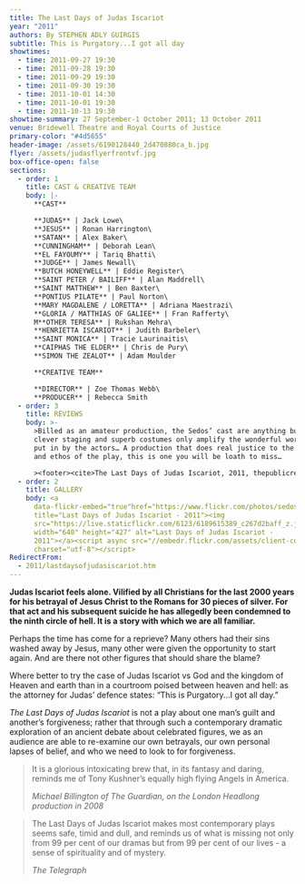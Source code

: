 ```yaml
---
title: The Last Days of Judas Iscariot
year: "2011"
authors: By STEPHEN ADLY GUIRGIS
subtitle: This is Purgatory...I got all day
showtimes:
  - time: 2011-09-27 19:30
  - time: 2011-09-28 19:30
  - time: 2011-09-29 19:30
  - time: 2011-09-30 19:30
  - time: 2011-10-01 14:30
  - time: 2011-10-01 19:30
  - time: 2011-10-13 19:30
showtime-summary: 27 September-1 October 2011; 13 October 2011
venue: Bridewell Theatre and Royal Courts of Justice
primary-color: "#4d5655"
header-image: /assets/6190128440_2d470880ca_b.jpg
flyer: /assets/judasflyerfrontvf.jpg
box-office-open: false
sections:
  - order: 1
    title: CAST & CREATIVE TEAM
    body: |-
      **CAST**

      **JUDAS** | Jack Lowe\
      **JESUS** | Ronan Harrington\
      **SATAN** | Alex Baker\
      **CUNNINGHAM** | Deborah Lean\
      **EL FAYOUMY** | Tariq Bhatti\
      **JUDGE** | James Newall\
      **BUTCH HONEYWELL** | Eddie Register\
      **SAINT PETER / BAILIFF** | Alan Maddrell\
      **SAINT MATTHEW** | Ben Baxter\
      **PONTIUS PILATE** | Paul Norton\
      **MARY MAGDALENE / LORETTA** | Adriana Maestrazi\
      **GLORIA / MATTHIAS OF GALIEE** | Fran Rafferty\
      M**OTHER TERESA** | Rukshan Mehra\
      **HENRIETTA ISCARIOT** | Judith Barbeler\
      **SAINT MONICA** | Tracie Laurinaitis\
      **CAIPHAS THE ELDER** | Chris de Pury\
      **SIMON THE ZEALOT** | Adam Moulder

      **CREATIVE TEAM**

      **DIRECTOR** | Zoe Thomas Webb\
      **PRODUCER** | Rebecca Smith
  - order: 3
    title: REVIEWS
    body: >-
      >Billed as an amateur production, the Sedos’ cast are anything but. The
      clever staging and superb costumes only amplify the wonderful work being
      put in by the actors… A production that does real justice to the writing
      and ethos of the play, this is one you will be loath to miss…

      ><footer><cite>The Last Days of Judas Iscariot, 2011, thepublicreviews.com</cite></footer>
  - order: 2
    title: GALLERY
    body: <a
      data-flickr-embed="true"href="https://www.flickr.com/photos/sedos/albums/72157627629786890"
      title="Last Days of Judas Iscariot - 2011"><img
      src="https://live.staticflickr.com/6123/6189615389_c267d2baff_z.jpg"
      width="640" height="427" alt="Last Days of Judas Iscariot -
      2011"></a><script async src="//embedr.flickr.com/assets/client-code.js"
      charset="utf-8"></script>
RedirectFrom:
  - 2011/lastdaysofjudasiscariot.htm
---
```

**Judas Iscariot feels alone. Vilified by all Christians for the last 2000 years for his betrayal of Jesus Christ to the Romans for 30 pieces of silver. For that act and his subsequent suicide he has allegedly been condemned to the ninth circle of hell. It is a story with which we are all familiar.** 

Perhaps the time has come for a reprieve? Many others had their sins washed away by Jesus, many other were given the opportunity to start again. And are there not other figures that should share the blame? 

Where better to try the case of Judas Iscariot vs God and the kingdom of Heaven and earth than in a courtroom poised between heaven and hell: as the attorney for Judas’ defence states: “This is Purgatory...I got all day.”

*The Last Days of Judas Iscariot* is not a play about one man’s guilt and another’s forgiveness; rather that through such a contemporary dramatic exploration of an ancient debate about celebrated figures, we as an audience are able to re-examine our own betrayals, our own personal lapses of belief, and who we need to look to for forgiveness.

>It is a glorious intoxicating brew that, in its fantasy and daring, reminds me of Tony Kushner’s equally high flying Angels in America.
><footer><cite>Michael Billington of The Guardian, on the London Headlong production in 2008</cite></footer>

>The Last Days of Judas Iscariot makes most contemporary plays seems safe, timid and dull, and reminds us of what is missing not only from 99 per cent of our dramas but from 99 per cent of our lives - a sense of spirituality and of mystery.
><footer><cite>The Telegraph</cite></footer>